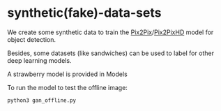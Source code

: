 # synthetic(fake)-data-sets


We create some synthetic data to train the [Pix2Pix](https://github.com/phillipi/pix2pix)/[Pix2PixHD](https://github.com/NVIDIA/pix2pixHD) model for object detection.

Besides, some datasets (like sandwiches) can be used to label for other deep learning models.  

A strawberry model is provided in Models

To run the model to test the offline image:

    python3 gan_offline.py
    
